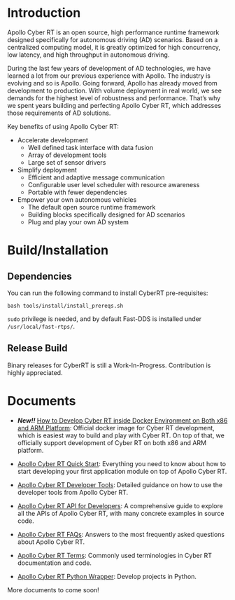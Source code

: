 # Introduction

Apollo Cyber RT is an open source, high performance runtime framework designed
specifically for autonomous driving (AD) scenarios. Based on a centralized
computing model, it is greatly optimized for high concurrency, low latency, and
high throughput in autonomous driving.

During the last few years of development of AD technologies, we have learned a
lot from our previous experience with Apollo. The industry is evolving and so is
Apollo. Going forward, Apollo has already moved from development to production.
With volume deployment in real world, we see demands for the highest level of
robustness and performance. That’s why we spent years building and perfecting
Apollo Cyber RT, which addresses those requirements of AD solutions.

Key benefits of using Apollo Cyber RT:

- Accelerate development
  - Well defined task interface with data fusion
  - Array of development tools
  - Large set of sensor drivers
- Simplify deployment
  - Efficient and adaptive message communication
  - Configurable user level scheduler with resource awareness
  - Portable with fewer dependencies
- Empower your own autonomous vehicles
  - The default open source runtime framework
  - Building blocks specifically designed for AD scenarios
  - Plug and play your own AD system

# Build/Installation

## Dependencies

You can run the following command to install CyberRT pre-requisites:

```
bash tools/install/install_prereqs.sh
```

`sudo` privilege is needed, and by default Fast-DDS is installed under
`/usr/local/fast-rtps/`.

## Release Build

Binary releases for CyberRT is still a Work-In-Progress. Contribution is highly
appreciated.

# Documents

- **_New!!_**
  [How to Develop Cyber RT inside Docker Environment on Both x86 and ARM Platform](https://github.com/ApolloAuto/apollo/tree/master/docs/cyber/CyberRT_Docker.md):
  Official docker image for Cyber RT development, which is easiest way to build
  and play with Cyber RT. On top of that, we officially support development of
  Cyber RT on both x86 and ARM platform.

- [Apollo Cyber RT Quick Start](https://github.com/ApolloAuto/apollo/tree/master/docs/cyber/CyberRT_Quick_Start.md):
  Everything you need to know about how to start developing your first
  application module on top of Apollo Cyber RT.

- [Apollo Cyber RT Developer Tools](https://github.com/ApolloAuto/apollo/tree/master/docs/cyber/CyberRT_Developer_Tools.md):
  Detailed guidance on how to use the developer tools from Apollo Cyber RT.

- [Apollo Cyber RT API for Developers](https://github.com/ApolloAuto/apollo/tree/master/docs/cyber/CyberRT_API_for_Developers.md):
  A comprehensive guide to explore all the APIs of Apollo Cyber RT, with many
  concrete examples in source code.

- [Apollo Cyber RT FAQs](https://github.com/ApolloAuto/apollo/tree/master/docs/cyber/CyberRT_FAQs.md):
  Answers to the most frequently asked questions about Apollo Cyber RT.

- [Apollo Cyber RT Terms](https://github.com/ApolloAuto/apollo/tree/master/docs/cyber/CyberRT_Terms.md):
  Commonly used terminologies in Cyber RT documentation and code.

- [Apollo Cyber RT Python Wrapper](python/README.md): Develop projects in
  Python.

More documents to come soon!
